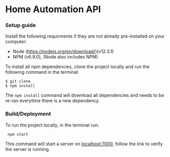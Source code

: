 # Home Automation API

### Setup guide

Install the following requirments if they are not already pre-installed on your computer:

- Node (https://nodejs.org/en/download/)(v12.3.1)
- NPM (v6.9.0), (Node also includes NPM)

To install all npm dependencies, clone the project locally and run the following command in the terminal:

```
$ git clone
$ npm install
```

The `npm install` command will download all dependencies and needs to be re-ran everytime there is a new dependency.

### Build/Deployment

To run the project locally, in the terminal run:

```
 npm start
```

This command will start a server on [localhost:7000](http://localhost:7000/), follow the link to verify the server is running.
